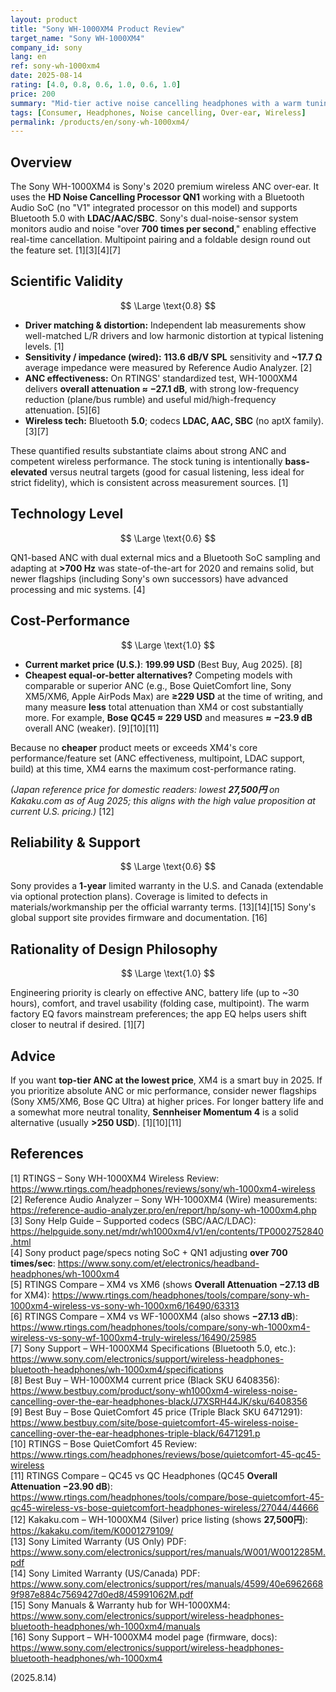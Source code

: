 ```yaml
---
layout: product
title: "Sony WH-1000XM4 Product Review"
target_name: "Sony WH-1000XM4"
company_id: sony
lang: en
ref: sony-wh-1000xm4
date: 2025-08-14
rating: [4.0, 0.8, 0.6, 1.0, 0.6, 1.0]
price: 200
summary: "Mid-tier active noise cancelling headphones with a warm tuning and reliable build; aging, but a strong value thanks to current pricing"
tags: [Consumer, Headphones, Noise cancelling, Over-ear, Wireless]
permalink: /products/en/sony-wh-1000xm4/
---
```


## Overview

The Sony WH-1000XM4 is Sony's 2020 premium wireless ANC over-ear. It uses the **HD Noise Cancelling Processor QN1** working with a Bluetooth Audio SoC (no "V1" integrated processor on this model) and supports Bluetooth 5.0 with **LDAC/AAC/SBC**. Sony's dual-noise-sensor system monitors audio and noise "over **700 times per second**," enabling effective real-time cancellation. Multipoint pairing and a foldable design round out the feature set. [1][3][4][7]

## Scientific Validity

$$ \Large \text{0.8} $$

- **Driver matching & distortion:** Independent lab measurements show well-matched L/R drivers and low harmonic distortion at typical listening levels. [1]  
- **Sensitivity / impedance (wired):** **113.6 dB/V SPL** sensitivity and **~17.7 Ω** average impedance were measured by Reference Audio Analyzer. [2]  
- **ANC effectiveness:** On RTINGS' standardized test, WH-1000XM4 delivers **overall attenuation ≈ −27.1 dB**, with strong low-frequency reduction (plane/bus rumble) and useful mid/high-frequency attenuation. [5][6]  
- **Wireless tech:** Bluetooth **5.0**; codecs **LDAC, AAC, SBC** (no aptX family). [3][7]

These quantified results substantiate claims about strong ANC and competent wireless performance. The stock tuning is intentionally **bass-elevated** versus neutral targets (good for casual listening, less ideal for strict fidelity), which is consistent across measurement sources. [1]

## Technology Level

$$ \Large \text{0.6} $$

QN1-based ANC with dual external mics and a Bluetooth SoC sampling and adapting at **>700 Hz** was state-of-the-art for 2020 and remains solid, but newer flagships (including Sony's own successors) have advanced processing and mic systems. [4]

## Cost-Performance

$$ \Large \text{1.0} $$

- **Current market price (U.S.)**: **199.99 USD** (Best Buy, Aug 2025). [8]  
- **Cheapest equal-or-better alternatives?** Competing models with comparable or superior ANC (e.g., Bose QuietComfort line, Sony XM5/XM6, Apple AirPods Max) are **≥229 USD** at the time of writing, and many measure **less** total attenuation than XM4 or cost substantially more. For example, **Bose QC45 ≈ 229 USD** and measures **≈ −23.9 dB** overall ANC (weaker). [9][10][11]  

Because no **cheaper** product meets or exceeds XM4's core performance/feature set (ANC effectiveness, multipoint, LDAC support, build) at this time, XM4 earns the maximum cost-performance rating.

*(Japan reference price for domestic readers: lowest **27,500円** on Kakaku.com as of Aug 2025; this aligns with the high value proposition at current U.S. pricing.)* [12]

## Reliability & Support

$$ \Large \text{0.6} $$

Sony provides a **1-year** limited warranty in the U.S. and Canada (extendable via optional protection plans). Coverage is limited to defects in materials/workmanship per the official warranty terms. [13][14][15] Sony's global support site provides firmware and documentation. [16]

## Rationality of Design Philosophy

$$ \Large \text{1.0} $$

Engineering priority is clearly on effective ANC, battery life (up to ~30 hours), comfort, and travel usability (folding case, multipoint). The warm factory EQ favors mainstream preferences; the app EQ helps users shift closer to neutral if desired. [1][7]

## Advice

If you want **top-tier ANC at the lowest price**, XM4 is a smart buy in 2025. If you prioritize absolute ANC or mic performance, consider newer flagships (Sony XM5/XM6, Bose QC Ultra) at higher prices. For longer battery life and a somewhat more neutral tonality, **Sennheiser Momentum 4** is a solid alternative (usually **>250 USD**). [1][10][11]

## References

[1] RTINGS – Sony WH-1000XM4 Wireless Review: https://www.rtings.com/headphones/reviews/sony/wh-1000xm4-wireless  
[2] Reference Audio Analyzer – Sony WH-1000XM4 (Wire) measurements: https://reference-audio-analyzer.pro/en/report/hp/sony-wh-1000xm4.php  
[3] Sony Help Guide – Supported codecs (SBC/AAC/LDAC): https://helpguide.sony.net/mdr/wh1000xm4/v1/en/contents/TP0002752840.html  
[4] Sony product page/specs noting SoC + QN1 adjusting **over 700 times/sec**: https://www.sony.com/et/electronics/headband-headphones/wh-1000xm4  
[5] RTINGS Compare – XM4 vs XM6 (shows **Overall Attenuation −27.13 dB** for XM4): https://www.rtings.com/headphones/tools/compare/sony-wh-1000xm4-wireless-vs-sony-wh-1000xm6/16490/63313  
[6] RTINGS Compare – XM4 vs WF-1000XM4 (also shows **−27.13 dB**): https://www.rtings.com/headphones/tools/compare/sony-wh-1000xm4-wireless-vs-sony-wf-1000xm4-truly-wireless/16490/25985  
[7] Sony Support – WH-1000XM4 Specifications (Bluetooth 5.0, etc.): https://www.sony.com/electronics/support/wireless-headphones-bluetooth-headphones/wh-1000xm4/specifications  
[8] Best Buy – WH-1000XM4 current price (Black SKU 6408356): https://www.bestbuy.com/product/sony-wh1000xm4-wireless-noise-cancelling-over-the-ear-headphones-black/J7XSRH44JK/sku/6408356  
[9] Best Buy – Bose QuietComfort 45 price (Triple Black SKU 6471291): https://www.bestbuy.com/site/bose-quietcomfort-45-wireless-noise-cancelling-over-the-ear-headphones-triple-black/6471291.p  
[10] RTINGS – Bose QuietComfort 45 Review: https://www.rtings.com/headphones/reviews/bose/quietcomfort-45-qc45-wireless  
[11] RTINGS Compare – QC45 vs QC Headphones (QC45 **Overall Attenuation −23.90 dB**): https://www.rtings.com/headphones/tools/compare/bose-quietcomfort-45-qc45-wireless-vs-bose-quietcomfort-headphones-wireless/27044/44666  
[12] Kakaku.com – WH-1000XM4 (Silver) price listing (shows **27,500円**): https://kakaku.com/item/K0001279109/  
[13] Sony Limited Warranty (US Only) PDF: https://www.sony.com/electronics/support/res/manuals/W001/W0012285M.pdf  
[14] Sony Limited Warranty (US/Canada) PDF: https://www.sony.com/electronics/support/res/manuals/4599/40e69626689f987e884c7569427d0ed8/45991062M.pdf  
[15] Sony Manuals & Warranty hub for WH-1000XM4: https://www.sony.com/electronics/support/wireless-headphones-bluetooth-headphones/wh-1000xm4/manuals  
[16] Sony Support – WH-1000XM4 model page (firmware, docs): https://www.sony.com/electronics/support/wireless-headphones-bluetooth-headphones/wh-1000xm4

(2025.8.14)

